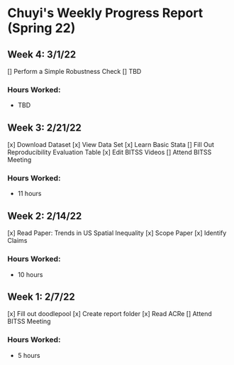 # Chuyi's Weekly Progress Report (Spring 22)

## Week 4: 3/1/22
[] Perform a Simple Robustness Check
[] TBD
### Hours Worked:
- TBD

## Week 3: 2/21/22
[x] Download Dataset
[x] View Data Set
[x] Learn Basic Stata
[] Fill Out Reproducibility Evaluation Table
[x] Edit BITSS Videos
[] Attend BITSS Meeting
### Hours Worked:
- 11 hours

## Week 2: 2/14/22
[x] Read Paper: Trends in US Spatial Inequality
[x] Scope Paper
[x] Identify Claims
### Hours Worked:
- 10 hours

## Week 1: 2/7/22
[x] Fill out doodlepool
[x] Create report folder
[x] Read ACRe
[] Attend BITSS Meeting
### Hours Worked:
- 5 hours


